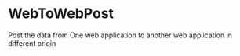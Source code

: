 # WebToWebPost
Post the data from One web application to another web application in different origin
